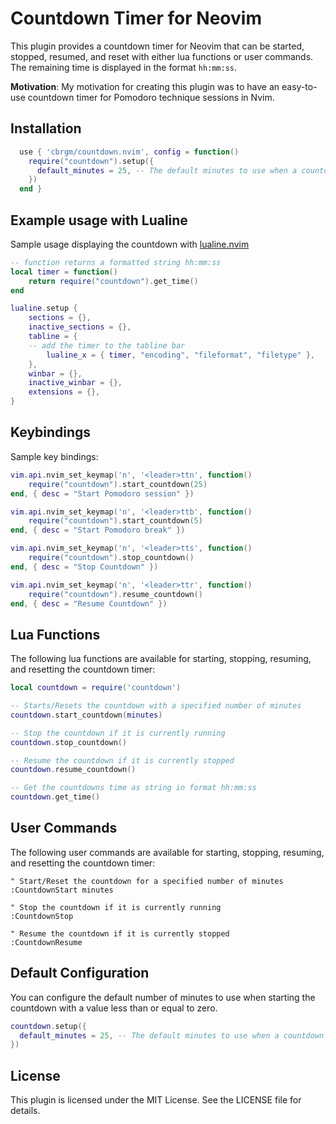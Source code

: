 # Countdown Timer for Neovim

This plugin provides a countdown timer for Neovim that can be started, stopped, resumed, and reset with either lua functions or user commands. The remaining time is displayed in the format `hh:mm:ss`.

**Motivation**: My motivation for creating this plugin was to have an easy-to-use countdown timer for Pomodoro technique sessions in Nvim.

## Installation

```lua
  use { 'cbrgm/countdown.nvim', config = function()
    require("countdown").setup({
      default_minutes = 25, -- The default minutes to use when a countdown is started without minutes specified
    })
  end }
```

## Example usage with Lualine

Sample usage displaying the countdown with [lualine.nvim](https://github.com/nvim-lualine/lualine.nvim)

```lua
-- function returns a formatted string hh:mm:ss
local timer = function()
	return require("countdown").get_time()
end

lualine.setup {
	sections = {},
	inactive_sections = {},
	tabline = {
    -- add the timer to the tabline bar
		lualine_x = { timer, "encoding", "fileformat", "filetype" },
	},
	winbar = {},
	inactive_winbar = {},
	extensions = {},
}
```

## Keybindings

Sample key bindings:

```lua
vim.api.nvim_set_keymap('n', '<leader>ttn', function()
	require("countdown").start_countdown(25)
end, { desc = "Start Pomodoro session" })

vim.api.nvim_set_keymap('n', '<leader>ttb', function()
	require("countdown").start_countdown(5)
end, { desc = "Start Pomodoro break" })

vim.api.nvim_set_keymap('n', '<leader>tts', function()
	require("countdown").stop_countdown()
end, { desc = "Stop Countdown" })

vim.api.nvim_set_keymap('n', '<leader>ttr', function()
	require("countdown").resume_countdown()
end, { desc = "Resume Countdown" })
```

## Lua Functions

The following lua functions are available for starting, stopping, resuming, and resetting the countdown timer:

```lua
local countdown = require('countdown')

-- Starts/Resets the countdown with a specified number of minutes
countdown.start_countdown(minutes)

-- Stop the countdown if it is currently running
countdown.stop_countdown()

-- Resume the countdown if it is currently stopped
countdown.resume_countdown()

-- Get the countdowns time as string in format hh:mm:ss
countdown.get_time()
```

## User Commands

The following user commands are available for starting, stopping, resuming, and resetting the countdown timer:

```
" Start/Reset the countdown for a specified number of minutes
:CountdownStart minutes

" Stop the countdown if it is currently running
:CountdownStop

" Resume the countdown if it is currently stopped
:CountdownResume

```

## Default Configuration

You can configure the default number of minutes to use when starting the countdown with a value less than or equal to zero.

```lua
countdown.setup({
  default_minutes = 25, -- The default minutes to use when a countdown is started without specifing minutes
})
```

## License

This plugin is licensed under the MIT License. See the LICENSE file for details.
